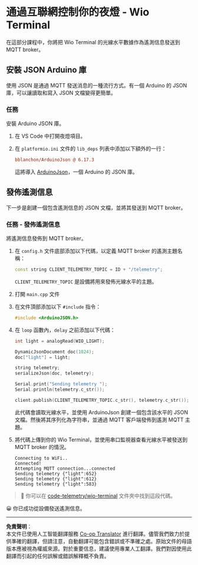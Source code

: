 <!--
CO_OP_TRANSLATOR_METADATA:
{
  "original_hash": "4bcc29fe2b65e56eada83d2476279227",
  "translation_date": "2025-08-26T15:00:03+00:00",
  "source_file": "1-getting-started/lessons/4-connect-internet/wio-terminal-telemetry.md",
  "language_code": "hk"
}
-->
# 通過互聯網控制你的夜燈 - Wio Terminal

在這部分課程中，你將把 Wio Terminal 的光線水平數據作為遙測信息發送到 MQTT broker。

## 安裝 JSON Arduino 庫

使用 JSON 是通過 MQTT 發送消息的一種流行方式。有一個 Arduino 的 JSON 庫，可以讓讀取和寫入 JSON 文檔變得更簡單。

### 任務

安裝 Arduino JSON 庫。

1. 在 VS Code 中打開夜燈項目。

1. 在 `platformio.ini` 文件的 `lib_deps` 列表中添加以下額外的一行：

    ```ini
    bblanchon/ArduinoJson @ 6.17.3
    ```

    這將導入 [ArduinoJson](https://arduinojson.org)，一個 Arduino 的 JSON 庫。

## 發佈遙測信息

下一步是創建一個包含遙測信息的 JSON 文檔，並將其發送到 MQTT broker。

### 任務 - 發佈遙測信息

將遙測信息發佈到 MQTT broker。

1. 在 `config.h` 文件底部添加以下代碼，以定義 MQTT broker 的遙測主題名稱：

    ```cpp
    const string CLIENT_TELEMETRY_TOPIC = ID + "/telemetry";
    ```

    `CLIENT_TELEMETRY_TOPIC` 是設備將用來發佈光線水平的主題。

1. 打開 `main.cpp` 文件

1. 在文件頂部添加以下 `#include` 指令：

    ```cpp
    #include <ArduinoJSON.h>
    ```

1. 在 `loop` 函數內，`delay` 之前添加以下代碼：

    ```cpp
    int light = analogRead(WIO_LIGHT);

    DynamicJsonDocument doc(1024);
    doc["light"] = light;

    string telemetry;
    serializeJson(doc, telemetry);

    Serial.print("Sending telemetry ");
    Serial.println(telemetry.c_str());

    client.publish(CLIENT_TELEMETRY_TOPIC.c_str(), telemetry.c_str());
    ```

    此代碼會讀取光線水平，並使用 ArduinoJson 創建一個包含該水平的 JSON 文檔。然後將其序列化為字符串，並通過 MQTT 客戶端發佈到遙測 MQTT 主題。

1. 將代碼上傳到你的 Wio Terminal，並使用串口監視器查看光線水平被發送到 MQTT broker 的情況。

    ```output
    Connecting to WiFi..
    Connected!
    Attempting MQTT connection...connected
    Sending telemetry {"light":652}
    Sending telemetry {"light":612}
    Sending telemetry {"light":583}
    ```

> 💁 你可以在 [code-telemetry/wio-terminal](../../../../../1-getting-started/lessons/4-connect-internet/code-telemetry/wio-terminal) 文件夾中找到這段代碼。

😀 你已成功從設備發送遙測信息。

---

**免責聲明**：  
本文件已使用人工智能翻譯服務 [Co-op Translator](https://github.com/Azure/co-op-translator) 進行翻譯。儘管我們致力於提供準確的翻譯，但請注意，自動翻譯可能包含錯誤或不準確之處。原始文件的母語版本應被視為權威來源。對於重要信息，建議使用專業人工翻譯。我們對因使用此翻譯而引起的任何誤解或錯誤解釋概不負責。